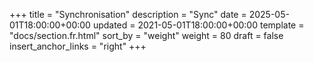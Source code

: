 +++
title = "Synchronisation"
description = "Sync"
date = 2025-05-01T18:00:00+00:00
updated = 2021-05-01T18:00:00+00:00
template = "docs/section.fr.html"
sort_by = "weight"
weight = 80
draft = false
insert_anchor_links = "right"
+++
